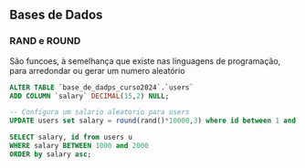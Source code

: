 ## Bases de Dados

### RAND e ROUND

São funcoes, à semelhança que existe nas linguagens de programação, para arredondar ou gerar
um numero aleatório

```sql
ALTER TABLE `base_de_dadps_curso2024`.`users`
ADD COLUMN `salary` DECIMAL(15,2) NULL;

-- Configura um salario aleatorio para users
UPDATE users set salary = round(rand()*10000,3) where id between 1 and 1000;

SELECT salary, id from users u
WHERE salary BETWEEN 1000 and 2000
ORDER by salary asc;
```
